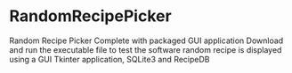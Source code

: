 # RandomRecipePicker
Random Recipe Picker Complete with packaged GUI application
Download and run the executable file to test the software
random recipe is displayed using a GUI Tkinter application, SQLite3 and RecipeDB
